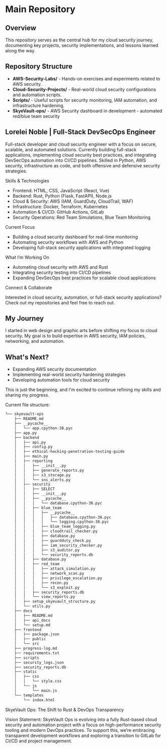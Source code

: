 # Main Repository

## Overview
This repository serves as the central hub for my cloud security journey, documenting key projects, security implementations, and lessons learned along the way.

## Repository Structure
- **AWS-Security-Labs/** - Hands-on exercises and experiments related to AWS security.
- **Cloud-Security-Projects/** - Real-world cloud security configurations and automation scripts.
- **Scripts/** - Useful scripts for security monitoring, IAM automation, and infrastructure hardening.
- **SkyeVault-ops/** - AWS Security dashboard in development - automated red/blue team security

## Lorelei Noble | Full-Stack DevSecOps Engineer

Full-stack developer and cloud security engineer with a focus on secure, scalable, and automated solutions. Currently building full-stack applications, implementing cloud security best practices, and integrating DevSecOps automation into CI/CD pipelines. Skilled in Python, AWS security, infrastructure as code, and both offensive and defensive security strategies.

Skills & Technologies

- Frontend: HTML, CSS, JavaScript (React, Vue)
- Backend: Rust, Python (Flask, FastAPI), Node.js
- Cloud & Security: AWS (IAM, GuardDuty, CloudTrail, WAF)
- Infrastructure: Docker, Terraform, Kubernetes
- Automation & CI/CD: GitHub Actions, GitLab 
- Security Operations: Red Team Simulations, Blue Team Monitoring

Current Focus

- Building a cloud security dashboard for real-time monitoring
- Automating security workflows with AWS and Python
- Developing full-stack security applications with integrated logging

What I’m Working On

- Automating cloud security with AWS and Rust
- Integrating security testing into CI/CD pipelines
- Expanding DevSecOps best practices for scalable cloud applications

Connect & Collaborate

Interested in cloud security, automation, or full-stack security applications? Check out my repositories and feel free to reach out.

## My Journey
I started in web design and graphic arts before shifting my focus to cloud security. My goal is to build expertise in AWS security, IAM policies, networking, and automation.

## What's Next?
- Expanding AWS security documentation
- Implementing real-world security hardening strategies
- Developing automation tools for cloud security

This is just the beginning, and I'm excited to continue refining my skills and sharing my progress.

Current file structure:
```sh
└── skyevault-ops
    ├── README.md
    ├── __pycache__
    │   └── app.cpython-38.pyc
    ├── app.py
    ├── backend
    │   ├── api.py
    │   ├── config.py
    │   ├── ethical-hacking-penetration-testing-guide
    │   ├── main.py
    │   ├── reporting
    │   │   ├── __init__.py
    │   │   ├── generate_reports.py
    │   │   ├── s3_storage.py
    │   │   └── sns_alerts.py
    │   ├── security
    │   │   ├── SELECT
    │   │   ├── __init__.py
    │   │   ├── __pycache__
    │   │   │   └── database.cpython-38.pyc
    │   │   ├── blue_team
    │   │   │   ├── __pycache__
    │   │   │   │   ├── database.cpython-38.pyc
    │   │   │   │   └── logging.cpython-38.pyc
    │   │   │   ├── blue_team_logging.py
    │   │   │   ├── cloudtrail_checker.py
    │   │   │   ├── database.py
    │   │   │   ├── guardduty_check.py
    │   │   │   ├── iam_security_checker.py
    │   │   │   ├── s3_auditor.py
    │   │   │   └── security_reports.db
    │   │   ├── database.py
    │   │   ├── red_team
    │   │   │   ├── attack_simulation.py
    │   │   │   ├── network_scan.py
    │   │   │   ├── privilege_escalation.py
    │   │   │   ├── recon.py
    │   │   │   └── s3_exploit.py
    │   │   ├── security_reports.db
    │   │   └── view_reports.py
    │   ├── setup_skyevault_structure.py
    │   └── utils.py
    ├── docs
    │   ├── README.md
    │   ├── api_docs
    │   └── setup.md
    ├── frontend
    │   ├── package.json
    │   ├── public
    │   └── src
    ├── progress-log.md
    ├── requirements.txt
    ├── scripts
    ├── security_logs.json
    ├── security_reports.db
    ├── static
    │   ├── css
    │   │   └── style.css
    │   └── js
    │       └── main.js
    └── templates
        └── index.html
```

SkyeVault Ops: The Shift to Rust & DevOps Transparency

Vision Statement:
SkyeVault Ops is evolving into a fully Rust-based cloud security and automation project with a focus on high-performance security tooling and modern DevOps practices. To support this, we’re embracing transparent development workflows and exploring a transition to GitLab for CI/CD and project management.
